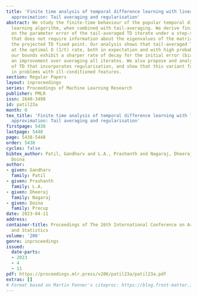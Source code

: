 ```yaml
---
title: 'Finite time analysis of temporal difference learning with linear function
  approximation: Tail averaging and regularisation'
abstract: We study the finite-time behaviour of the popular temporal difference (TD)
  learning algorithm, when combined with tail-averaging. We derive finite time bounds
  on the parameter error of the tail-averaged TD iterate under a step-size choice
  that does not require information about the eigenvalues of the matrix underlying
  the projected TD fixed point. Our analysis shows that tail-averaged TD converges
  at the optimal O (1/t) rate, both in expectation and with high probability. In addition,
  our bounds exhibit a sharper rate of decay for the initial error (bias), which is
  an improvement over averaging all iterates. We also propose and analyse a variant
  of TD that incorporates regularisation, and show that this variant fares favourably
  in problems with ill-conditioned features.
section: Regular Papers
layout: inproceedings
series: Proceedings of Machine Learning Research
publisher: PMLR
issn: 2640-3498
id: patil23a
month: 0
tex_title: 'Finite time analysis of temporal difference learning with linear function
  approximation: Tail averaging and regularisation'
firstpage: 5438
lastpage: 5448
page: 5438-5448
order: 5438
cycles: false
bibtex_author: Patil, Gandharv and L.A., Prashanth and Nagaraj, Dheeraj and Precup,
  Doina
author:
- given: Gandharv
  family: Patil
- given: Prashanth
  family: L.A.
- given: Dheeraj
  family: Nagaraj
- given: Doina
  family: Precup
date: 2023-04-11
address:
container-title: Proceedings of The 26th International Conference on Artificial Intelligence
  and Statistics
volume: '206'
genre: inproceedings
issued:
  date-parts:
  - 2023
  - 4
  - 11
pdf: https://proceedings.mlr.press/v206/patil23a/patil23a.pdf
extras: []
# Format based on Martin Fenner's citeproc: https://blog.front-matter.io/posts/citeproc-yaml-for-bibliographies/
---
```

